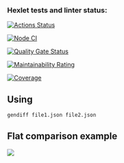 ### Hexlet tests and linter status:
[![Actions Status](https://github.com/Aleberez/frontend-project-46/actions/workflows/hexlet-check.yml/badge.svg)](https://github.com/Aleberez/frontend-project-46/actions)

[![Node CI](https://github.com/Aleberez/frontend-project-46/actions/workflows/node-check.yml/badge.svg)](https://github.com/Aleberez/frontend-project-46/actions/workflows/node-check.yml)

[![Quality Gate Status](https://sonarcloud.io/api/project_badges/measure?project=Aleberez_frontend-project-46&metric=alert_status)](https://sonarcloud.io/summary/new_code?id=Aleberez_frontend-project-46)

[![Maintainability Rating](https://sonarcloud.io/api/project_badges/measure?project=Aleberez_frontend-project-46&metric=sqale_rating)](https://sonarcloud.io/summary/new_code?id=Aleberez_frontend-project-46)

[![Coverage](https://sonarcloud.io/api/project_badges/measure?project=Aleberez_frontend-project-46&metric=coverage)](https://sonarcloud.io/summary/new_code?id=Aleberez_frontend-project-46)

## Using

```bash
gendiff file1.json file2.json
```

## Flat comparison example

<a href="https://asciinema.org/a/XrLrwLsos0BZmjMaHLeGj7le5" target="_blank"><img src="https://asciinema.org/a/XrLrwLsos0BZmjMaHLeGj7le5.svg" /></a>
